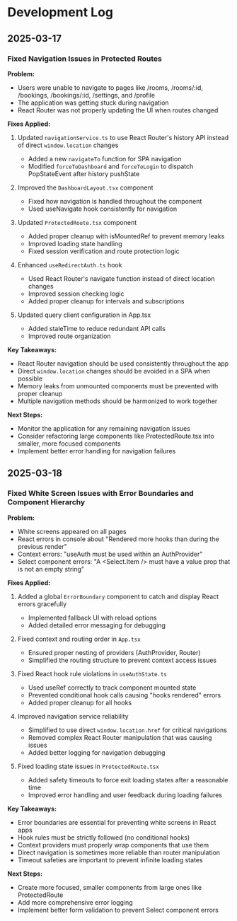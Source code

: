 
# Development Log

## 2025-03-17
### Fixed Navigation Issues in Protected Routes

**Problem:**
- Users were unable to navigate to pages like /rooms, /rooms/:id, /bookings, /bookings/:id, /settings, and /profile
- The application was getting stuck during navigation
- React Router was not properly updating the UI when routes changed

**Fixes Applied:**
1. Updated `navigationService.ts` to use React Router's history API instead of direct `window.location` changes
   - Added a new `navigateTo` function for SPA navigation
   - Modified `forceToDashboard` and `forceToLogin` to dispatch PopStateEvent after history pushState

2. Improved the `DashboardLayout.tsx` component
   - Fixed how navigation is handled throughout the component
   - Used useNavigate hook consistently for navigation

3. Updated `ProtectedRoute.tsx` component
   - Added proper cleanup with isMountedRef to prevent memory leaks
   - Improved loading state handling
   - Fixed session verification and route protection logic

4. Enhanced `useRedirectAuth.ts` hook
   - Used React Router's navigate function instead of direct location changes
   - Improved session checking logic
   - Added proper cleanup for intervals and subscriptions

5. Updated query client configuration in App.tsx
   - Added staleTime to reduce redundant API calls
   - Improved route organization

**Key Takeaways:**
- React Router navigation should be used consistently throughout the app
- Direct `window.location` changes should be avoided in a SPA when possible
- Memory leaks from unmounted components must be prevented with proper cleanup
- Multiple navigation methods should be harmonized to work together

**Next Steps:**
- Monitor the application for any remaining navigation issues
- Consider refactoring large components like ProtectedRoute.tsx into smaller, more focused components
- Implement better error handling for navigation failures

## 2025-03-18
### Fixed White Screen Issues with Error Boundaries and Component Hierarchy

**Problem:**
- White screens appeared on all pages
- React errors in console about "Rendered more hooks than during the previous render"
- Context errors: "useAuth must be used within an AuthProvider"
- Select component errors: "A <Select.Item /> must have a value prop that is not an empty string"

**Fixes Applied:**
1. Added a global `ErrorBoundary` component to catch and display React errors gracefully
   - Implemented fallback UI with reload options
   - Added detailed error messaging for debugging

2. Fixed context and routing order in `App.tsx`
   - Ensured proper nesting of providers (AuthProvider, Router)
   - Simplified the routing structure to prevent context access issues

3. Fixed React hook rule violations in `useAuthState.ts`
   - Used useRef correctly to track component mounted state
   - Prevented conditional hook calls causing "hooks rendered" errors
   - Added proper cleanup for all hooks

4. Improved navigation service reliability
   - Simplified to use direct `window.location.href` for critical navigations
   - Removed complex React Router manipulation that was causing issues
   - Added better logging for navigation debugging

5. Fixed loading state issues in `ProtectedRoute.tsx`
   - Added safety timeouts to force exit loading states after a reasonable time
   - Improved error handling and user feedback during loading failures

**Key Takeaways:**
- Error boundaries are essential for preventing white screens in React apps
- Hook rules must be strictly followed (no conditional hooks)
- Context providers must properly wrap components that use them
- Direct navigation is sometimes more reliable than router manipulation
- Timeout safeties are important to prevent infinite loading states

**Next Steps:**
- Create more focused, smaller components from large ones like ProtectedRoute
- Add more comprehensive error logging
- Implement better form validation to prevent Select component errors
